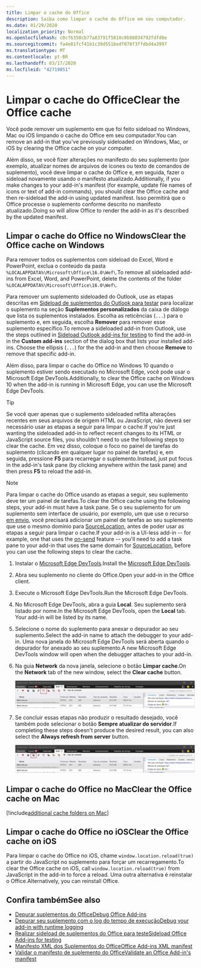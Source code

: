 ```yaml
---
title: Limpar o cache do Office
description: Saiba como limpar o cache do Office em seu computador.
ms.date: 01/29/2020
localization_priority: Normal
ms.openlocfilehash: c0cf6350cb77a83791f5810c8b98034792fdfd0e
ms.sourcegitcommit: fa4e81fcf41b1c39d5516edf078f3ffdbd4a3997
ms.translationtype: MT
ms.contentlocale: pt-BR
ms.lasthandoff: 03/17/2020
ms.locfileid: "42719851"
---
```

# <a name="clear-the-office-cache"></a><span data-ttu-id="6bffd-103">Limpar o cache do Office</span><span class="sxs-lookup"><span data-stu-id="6bffd-103">Clear the Office cache</span></span>

<span data-ttu-id="6bffd-104">Você pode remover um suplemento em que foi feito sideload no Windows, Mac ou iOS limpando o cache do Office em seu computador.</span><span class="sxs-lookup"><span data-stu-id="6bffd-104">You can remove an add-in that you've previously sideloaded on Windows, Mac, or iOS by clearing the Office cache on your computer.</span></span>

<span data-ttu-id="6bffd-105">Além disso, se você fizer alterações no manifesto do seu suplemento (por exemplo, atualizar nomes de arquivos de ícones ou texto de comandos de suplemento), você deve limpar o cache do Office e, em seguida, fazer o sideload novamente usando o manifesto atualizado.</span><span class="sxs-lookup"><span data-stu-id="6bffd-105">Additionally, if you make changes to your add-in's manifest (for example, update file names of icons or text of add-in commands), you should clear the Office cache and then re-sideload the add-in using updated manifest.</span></span> <span data-ttu-id="6bffd-106">Isso permitirá que o Office processe o suplemento conforme descrito no manifesto atualizado.</span><span class="sxs-lookup"><span data-stu-id="6bffd-106">Doing so will allow Office to render the add-in as it's described by the updated manifest.</span></span>

## <a name="clear-the-office-cache-on-windows"></a><span data-ttu-id="6bffd-107">Limpar o cache do Office no Windows</span><span class="sxs-lookup"><span data-stu-id="6bffd-107">Clear the Office cache on Windows</span></span>

<span data-ttu-id="6bffd-108">Para remover todos os suplementos com sideload do Excel, Word e PowerPoint, exclua o conteúdo da pasta `%LOCALAPPDATA%\Microsoft\Office\16.0\Wef\`.</span><span class="sxs-lookup"><span data-stu-id="6bffd-108">To remove all sideloaded add-ins from Excel, Word, and PowerPoint, delete the contents of the folder `%LOCALAPPDATA%\Microsoft\Office\16.0\Wef\`.</span></span>

<span data-ttu-id="6bffd-109">Para remover um suplemento sideloaded do Outlook, use as etapas descritas em [Sideload de suplementos do Outlook para testar](../outlook/sideload-outlook-add-ins-for-testing.md) para localizar o suplemento na seção **Suplementos personalizados** da caixa de diálogo que lista os suplementos instalados. Escolha as reticências (`...`) para o suplemento e, em seguida, escolha **Remover** para remover esse suplemento específico.</span><span class="sxs-lookup"><span data-stu-id="6bffd-109">To remove a sideloaded add-in from Outlook, use the steps outlined in [Sideload Outlook add-ins for testing](../outlook/sideload-outlook-add-ins-for-testing.md) to find the add-in in the **Custom add-ins** section of the dialog box that lists your installed add-ins. Choose the ellipsis (`...`) for the the add-in and then choose **Remove** to remove that specific add-in.</span></span>

<span data-ttu-id="6bffd-110">Além disso, para limpar o cache do Office no Windows 10 quando o suplemento estiver sendo executado no Microsoft Edge, você pode usar o Microsoft Edge DevTools.</span><span class="sxs-lookup"><span data-stu-id="6bffd-110">Additionally, to clear the Office cache on Windows 10 when the add-in is running in Microsoft Edge, you can use the Microsoft Edge DevTools.</span></span>

> [!TIP]
> <span data-ttu-id="6bffd-111">Se você quer apenas que o suplemento sideloaded reflita alterações recentes em seus arquivos de origem HTML ou JavaScript, não deverá ser necessário usar as etapas a seguir para limpar o cache.</span><span class="sxs-lookup"><span data-stu-id="6bffd-111">If you're just wanting the sideloaded add-in to reflect recent changes to its HTML or JavaScript source files, you shouldn't need to use the following steps to clear the cache.</span></span> <span data-ttu-id="6bffd-112">Em vez disso, coloque o foco no painel de tarefas do suplemento (clicando em qualquer lugar no painel de tarefas) e, em seguida, pressione **F5** para recarregar o suplemento.</span><span class="sxs-lookup"><span data-stu-id="6bffd-112">Instead, just put focus in the add-in's task pane (by clicking anywhere within the task pane) and then press **F5** to reload the add-in.</span></span>

> [!NOTE]
> <span data-ttu-id="6bffd-113">Para limpar o cache do Office usando as etapas a seguir, seu suplemento deve ter um painel de tarefas.</span><span class="sxs-lookup"><span data-stu-id="6bffd-113">To clear the Office cache using the following steps, your add-in must have a task pane.</span></span> <span data-ttu-id="6bffd-114">Se o seu suplemento for um suplemento sem interface de usuário, por exemplo, um que use o recurso [em envio](../outlook/outlook-on-send-addins.md), você precisará adicionar um painel de tarefas ao seu suplemento que use o mesmo domínio para [SourceLocation](../reference/manifest/sourcelocation.md), antes de poder usar as etapas a seguir para limpar o cache.</span><span class="sxs-lookup"><span data-stu-id="6bffd-114">If your add-in is a UI-less add-in -- for example, one that uses the [on-send](../outlook/outlook-on-send-addins.md) feature -- you'll need to add a task pane to your add-in that uses the same domain for [SourceLocation](../reference/manifest/sourcelocation.md), before you can use the following steps to clear the cache.</span></span>

1. <span data-ttu-id="6bffd-115">Instalar o [Microsoft Edge DevTools](https://www.microsoft.com/p/microsoft-edge-devtools-preview/9mzbfrmz0mnj).</span><span class="sxs-lookup"><span data-stu-id="6bffd-115">Install the [Microsoft Edge DevTools](https://www.microsoft.com/p/microsoft-edge-devtools-preview/9mzbfrmz0mnj).</span></span>

2. <span data-ttu-id="6bffd-116">Abra seu suplemento no cliente do Office.</span><span class="sxs-lookup"><span data-stu-id="6bffd-116">Open your add-in in the Office client.</span></span>

3. <span data-ttu-id="6bffd-117">Execute o Microsoft Edge DevTools.</span><span class="sxs-lookup"><span data-stu-id="6bffd-117">Run the Microsoft Edge DevTools.</span></span>

4. <span data-ttu-id="6bffd-118">No Microsoft Edge DevTools, abra a guia **Local**. Seu suplemento será listado por nome.</span><span class="sxs-lookup"><span data-stu-id="6bffd-118">In the Microsoft Edge DevTools, open the **Local** tab. Your add-in will be listed by its name.</span></span>

5. <span data-ttu-id="6bffd-119">Selecione o nome do suplemento para anexar o depurador ao seu suplemento.</span><span class="sxs-lookup"><span data-stu-id="6bffd-119">Select the add-in name to attach the debugger to your add-in.</span></span> <span data-ttu-id="6bffd-120">Uma nova janela do Microsoft Edge DevTools será aberta quando o depurador for anexado ao seu suplemento.</span><span class="sxs-lookup"><span data-stu-id="6bffd-120">A new Microsoft Edge DevTools window will open when the debugger attaches to your add-in.</span></span>

6. <span data-ttu-id="6bffd-121">Na guia **Network** da nova janela, selecione o botão **Limpar cache**.</span><span class="sxs-lookup"><span data-stu-id="6bffd-121">On the **Network** tab of the new window, select the **Clear cache** button.</span></span>

    ![Captura de tela do Microsoft Edge DevTools com o botão Limpar cache realçado](../images/edge-devtools-clear-cache.png)

7. <span data-ttu-id="6bffd-123">Se concluir essas etapas não produzir o resultado desejado, você também pode selecionar o botão **Sempre atualizar do servidor**.</span><span class="sxs-lookup"><span data-stu-id="6bffd-123">If completing these steps doesn't produce the desired result, you can also select the **Always refresh from server** button.</span></span>

    ![Captura de tela do Microsoft Edge DevTools com o botão sempre atualizar do servidor realçado](../images/edge-devtools-refresh-from-server.png)

## <a name="clear-the-office-cache-on-mac"></a><span data-ttu-id="6bffd-125">Limpar o cache do Office no Mac</span><span class="sxs-lookup"><span data-stu-id="6bffd-125">Clear the Office cache on Mac</span></span>

[!include[additional cache folders on Mac](../includes/mac-cache-folders.md)]

## <a name="clear-the-office-cache-on-ios"></a><span data-ttu-id="6bffd-126">Limpar o cache do Office no iOS</span><span class="sxs-lookup"><span data-stu-id="6bffd-126">Clear the Office cache on iOS</span></span>

<span data-ttu-id="6bffd-127">Para limpar o cache do Office no iOS, chame `window.location.reload(true)` a partir do JavaScript no suplemento para forçar um recarregamento.</span><span class="sxs-lookup"><span data-stu-id="6bffd-127">To clear the Office cache on iOS, call `window.location.reload(true)` from JavaScript in the add-in to force a reload.</span></span> <span data-ttu-id="6bffd-128">Uma outra alternativa é reinstalar o Office.</span><span class="sxs-lookup"><span data-stu-id="6bffd-128">Alternatively, you can reinstall Office.</span></span>

## <a name="see-also"></a><span data-ttu-id="6bffd-129">Confira também</span><span class="sxs-lookup"><span data-stu-id="6bffd-129">See also</span></span>

- [<span data-ttu-id="6bffd-130">Depurar suplementos do Office</span><span class="sxs-lookup"><span data-stu-id="6bffd-130">Debug Office Add-ins</span></span>](debug-add-ins-using-f12-developer-tools-on-windows-10.md)
- [<span data-ttu-id="6bffd-131">Depurar seu suplemento com o log do tempo de execução</span><span class="sxs-lookup"><span data-stu-id="6bffd-131">Debug your add-in with runtime logging</span></span>](runtime-logging.md)
- [<span data-ttu-id="6bffd-132">Realizar sideload de suplementos do Office para teste</span><span class="sxs-lookup"><span data-stu-id="6bffd-132">Sideload Office Add-ins for testing</span></span>](sideload-office-add-ins-for-testing.md)
- [<span data-ttu-id="6bffd-133">Manifesto XML dos Suplementos do Office</span><span class="sxs-lookup"><span data-stu-id="6bffd-133">Office Add-ins XML manifest</span></span>](../develop/add-in-manifests.md)
- [<span data-ttu-id="6bffd-134">Validar o manifesto de suplemento do Office</span><span class="sxs-lookup"><span data-stu-id="6bffd-134">Validate an Office Add-in's manifest</span></span>](troubleshoot-manifest.md)
